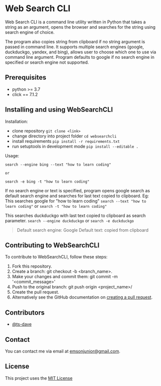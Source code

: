 # Web Search CLI
Web Search CLI is a command line utility written in Python that takes a string as an argument, opens the browser and searches for the string using search engine of choice.

The program also copies string from clipboard if no string argument is passed in command line. It supports multiple search engines (google, duckduckgo, yandex, and bing), allows user to choose which one to use via command line argument. Program defaults to google if no search engine in specified or search engine not supported.

## Prerequisites
* python >= 3.7
* click == 7.1.2

## Installing and using WebSearchCLI

Installation:

* clone repository
    ```git clone <link>```
* change directory into project folder
    ```cd websearchcli```
* install requirements
    ```pip install -r requirements.txt```
* run setuptools in development mode
    ```pip install --editable .```


Usage:

    search --engine bing --text "how to learn coding"
    
    or
    
    search -e bing -t "how to learn coding"

If no search engine or text is specified, program opens google search as default search engine and searches for last text copied to clipboard.
Eg:
This searches google for "how to learn coding"
```search --text "how to learn coding"```
or
```search -t "how to learn coding"```

This searches duckduckgo with last text copied to clipboard as search parameter.
```search --engine duckduckgo```
or
```search -e duckduckgo```

>Default search engine: Google
>Default text: copied from clipboard

## Contributing to WebSearchCLI
To contribute to WebSearchCLI, follow these steps:

1. Fork this repository.
2. Create a branch: git checkout -b <branch_name>.
3. Make your changes and commit them: git commit -m '<commit_message>'
4. Push to the original branch: git push origin <project_name>/<location>
5. Create the pull request.
6. Alternatively see the GitHub documentation on [creating a pull request](https://help.github.com/en/github/collaborating-with-issues-and-pull-requests/creating-a-pull-request).

## Contributors
* [@ts-dave](https://github.com/ts-dave)

## Contact
You can contact me via email at [emsonjunior@gmail.com](emsonjunior@gmail.com).

## License
This project uses the [MIT License](https://opensource.org/licenses/MIT)
